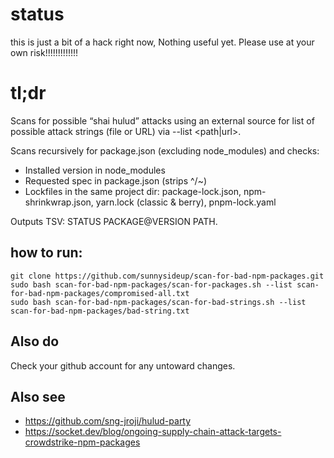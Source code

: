 # status

this is just a bit of a hack right now, Nothing useful yet. Please use at your own risk!!!!!!!!!!!!!

# tl;dr

Scans for possible “shai hulud” attacks using an external source for list of possible attack strings (file or URL) via --list <path|url>.

Scans recursively for package.json (excluding node_modules) and checks:

- Installed version in node_modules
- Requested spec in package.json (strips ^/~)
- Lockfiles in the same project dir: package-lock.json, npm-shrinkwrap.json, yarn.lock (classic & berry), pnpm-lock.yaml

Outputs TSV: STATUS PACKAGE@VERSION PATH.


## how to run:

```shell
git clone https://github.com/sunnysideup/scan-for-bad-npm-packages.git
sudo bash scan-for-bad-npm-packages/scan-for-packages.sh --list scan-for-bad-npm-packages/compromised-all.txt
sudo bash scan-for-bad-npm-packages/scan-for-bad-strings.sh --list scan-for-bad-npm-packages/bad-string.txt
```

## Also do

Check your github account for any untoward changes. 

## Also see

- https://github.com/sng-jroji/hulud-party
- https://socket.dev/blog/ongoing-supply-chain-attack-targets-crowdstrike-npm-packages


